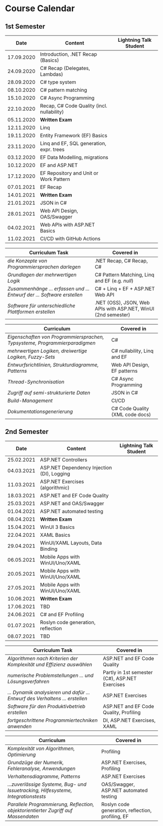 # Course Calendar

## 1st Semester

| Date       | Content                                    | Lightning Talk Student |
| ---------- | ------------------------------------------ | ---------------------- |
| 17.09.2020 | Introduction, .NET Recap (Basics)          |                        |
| 24.09.2020 | C# Recap (Delegates, Lambdas)              |                        |
| 28.09.2020 | C# type system                             |                        |
| 08.10.2020 | C# pattern matching                        |                        |
| 15.10.2020 | C# Async Programming                       |                        |
| 22.10.2020 | Recap, C# Code Quality (incl. nullability) |                        |
| 05.11.2020 | **Written Exam**                           |                        |
| 12.11.2020 | Linq                                       |                        |
| 19.11.2020 | Entity Framework (EF) Basics               |                        |
| 23.11.2020 | Linq and EF, SQL generation, expr. trees   |                        |
| 03.12.2020 | EF Data Modelling, migrations              |                        |
| 10.12.2020 | EF and ASP.NET                             |                        |
| 17.12.2020 | EF Repository and Unit or Work Pattern     |                        |
| 07.01.2021 | EF Recap                                   |                        |
| 14.01.2021 | **Written Exam**                           |                        |
| 21.01.2021 | JSON in C#                                 |                        |
| 28.01.2021 | Web API Design, OAS/Swagger                |                        |
| 04.02.2021 | Web APIs with ASP.NET Basics               |                        |
| 11.02.2021 | CI/CD with GitHub Actions                  |                        |

| Curriculum Task                                                         | Covered in                                                    |
| ----------------------------------------------------------------------- | ------------------------------------------------------------- |
| *die Konzepte von Programmiersprachen darlegen*                         | .NET Recap, C# Recap, C#                                      |
| *Grundlagen der mehrwertigen Logik*                                     | C# Pattern Matching, Linq and EF (e.g. *null*)                |
| *Zusammenhänge ... erfassen und ... Entwurf der ... Software erstellen* | C# + Linq + EF + ASP.NET Web API                              |
| *Software für unterschiedliche Plattformen erstellen*                   | .NET (OSS), JSON, Web APIs with ASP.NET, WinUI (2nd semester) |

| Curriculum                                                                 | Covered in                      |
| -------------------------------------------------------------------------- | ------------------------------- |
| *Eigenschaften von Programmiersprachen, Typsysteme, Programmierparadigmen* | C#                              |
| *mehrwertigen Logiken, dreiwertige Logiken, Fuzzy-Sets*                    | C# nullability, Linq and EF     |
| *Entwurfsrichtlinien, Strukturdiagramme, Patterns*                         | Web API Design, EF patterns     |
| *Thread-Synchronisation*                                                   | C# Async Programming            |
| *Zugriff auf semi-strukturierte Daten*                                     | JSON in C#                      |
| *Build-Management*                                                         | CI/CD                           |
| *Dokumentationsgenerierung*                                                | C# Code Quality (XML code docs) |

## 2nd Semester

| Date       | Content                                    | Lightning Talk Student |
| ---------- | ------------------------------------------ | ---------------------- |
| 25.02.2021 | ASP.NET Controllers                        |                        |
| 04.03.2021 | ASP.NET Dependency Injection (DI), Logging |                        |
| 11.03.2021 | ASP.NET Exercises (algorithmic)            |                        |
| 18.03.2021 | ASP.NET and EF Code Quality                |                        |
| 25.03.2021 | ASP.NET and OAS/Swagger                    |                        |
| 01.04.2021 | ASP.NET automated testing                  |                        |
| 08.04.2021 | **Written Exam**                           |                        |
| 15.04.2021 | WinUI 3 Basics                             |                        |
| 22.04.2021 | XAML Basics                                |                        |
| 29.04.2021 | WinUI/XAML Layouts, Data Binding           |                        |
| 06.05.2021 | Mobile Apps with WinUI/Uno/XAML            |                        |
| 20.05.2021 | Mobile Apps with WinUI/Uno/XAML            |                        |
| 27.05.2021 | Mobile Apps with WinUI/Uno/XAML            |                        |
| 10.06.2021 | **Written Exam**                           |                        |
| 17.06.2021 | TBD                                        |                        |
| 24.06.2021 | C# and EF Profiling                        |                        |
| 01.07.2021 | Roslyn code generation, reflection         |                        |
| 08.07.2021 | TBD                                        |                        |

| Curriculum Task                                                              | Covered in                                     |
| ---------------------------------------------------------------------------- | ---------------------------------------------- |
| *Algorithmen nach Kriterien der Komplexität und Effizienz auswählen*         | ASP.NET and EF Code Quality                    |
| *numerische Problemstellungen ... und Lösungsverfahren*                      | Partly in 1st semester (C#), ASP.NET Exercises |
| *... Dynamik analysieren und dafür ... Entwurf des Verhaltens ... erstellen* | ASP.NET Exercises                              |
| *Software für den Produktivbetrieb erstellen*                                | ASP.NET and EF Code Quality, Profiling         |
| *fortgeschrittene Programmiertechniken anwenden*                             | DI, ASP.NET Exercises, XAML                    |

| Curriculum                                                                         | Covered in                                        |
| ---------------------------------------------------------------------------------- | ------------------------------------------------- |
| *Komplexität von Algorithmen, Optimierung*                                         | Profiling                                         |
| *Grundzüge der Numerik, Fehleranalyse, Anwendungen*                                | ASP.NET Exercises, Profiling                      |
| *Verhaltensdiagramme, Patterns*                                                    | ASP.NET Exercises                                 |
| *...zuverlässige Systeme, Bug- und Issuetracking, Hilfesysteme, Integrationstests* | OAS/Swagger, ASP.NET automated testing            |
| *Parallele Programmierung, Reflection, objektorientierter Zugriff auf Massendaten* | Roslyn code generation, reflection, profiling, EF |
